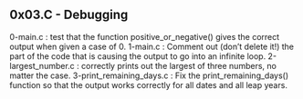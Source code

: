 0x03.C - Debugging
----------------------------------------------
0-main.c : test that the function positive_or_negative() gives the correct output when given a case of 0.
1-main.c :  Comment out (don’t delete it!) the part of the code that is causing the output to go into an infinite loop.
2-largest_number.c : correctly prints out the largest of three numbers, no matter the case.
3-print_remaining_days.c : Fix the print_remaining_days() function so that the output works correctly for all dates and all leap years. 

